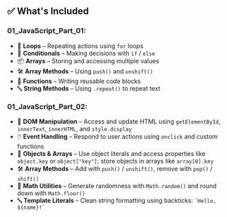 ## ✅ What's Included

### 01_JavaScript_Part_01:

- 🔁 **Loops** – Repeating actions using `for` loops
- 🧠 **Conditionals** – Making decisions with `if` / `else`
- 📦 **Arrays** – Storing and accessing multiple values
- 🛠️ **Array Methods** – Using `push()` and `unshift()`
- 🧩 **Functions** – Writing reusable code blocks
- 🔤 **String Methods** – Using `.repeat()` to repeat text

### 01_JavaScript_Part_02:

- 🎨 **DOM Manipulation** – Access and update HTML using `getElementById`, `innerText`, `innerHTML`, and `style.display`
- 🖱️ **Event Handling** – Respond to user actions using `onclick` and custom functions
- 🧱 **Objects & Arrays** – Use object literals and access properties like `object.key` or `object["key"]`; store objects in arrays like `array[0].key`
- 🛠️ **Array Methods** – Add with `push()` / `unshift()`, remove with `pop()` / `shift()`
- 🧮 **Math Utilities** – Generate randomness with `Math.random()` and round down with `Math.floor()`
- 🔤 **Template Literals** – Clean string formatting using backticks: `` `Hello, ${name}!` ``
